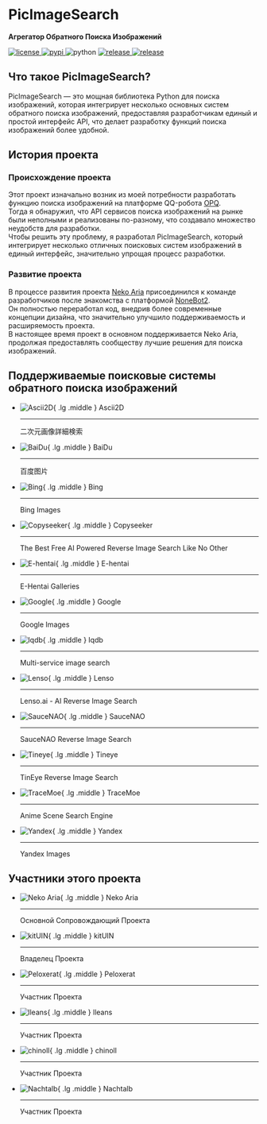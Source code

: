 # PicImageSearch

**Агрегатор Обратного Поиска Изображений**

<a href="https://raw.githubusercontent.com/kitUIN/PicImageSearch/master/LICENSE">
<img
    src="https://img.shields.io/github/license/kitUIN/PicImageSearch"
    alt="license"
/>
</a>
<a href="https://pypi.python.org/pypi/PicImageSearch">
<img src="https://img.shields.io/pypi/v/PicImageSearch" alt="pypi"/>
</a>
<img src="https://img.shields.io/badge/python-3.9+-blue" alt="python"/>
<a href="https://github.com/kitUIN/PicImageSearch/releases">
<img
    src="https://img.shields.io/github/v/release/kitUIN/PicImageSearch"
    alt="release"
/>
</a>
<a href="https://github.com/kitUIN/PicImageSearch/issues">
<img
    src="https://img.shields.io/github/issues/kitUIN/PicImageSearch"
    alt="release"
/>
</a>

## Что такое PicImageSearch?

PicImageSearch — это мощная библиотека Python для поиска изображений, которая интегрирует несколько основных систем обратного поиска изображений, предоставляя разработчикам единый и простой интерфейс API, что делает разработку функций поиска изображений более удобной.

## История проекта

### Происхождение проекта

Этот проект изначально возник из моей потребности разработать функцию поиска изображений на платформе QQ-робота [OPQ](https://github.com/opq-osc/OPQ).  
Тогда я обнаружил, что API сервисов поиска изображений на рынке были неполными и реализованы по-разному, что создавало множество неудобств для разработки.  
Чтобы решить эту проблему, я разработал PicImageSearch, который интегрирует несколько отличных поисковых систем изображений в единый интерфейс, значительно упрощая процесс разработки.

### Развитие проекта

В процессе развития проекта [Neko Aria](https://github.com/NekoAria) присоединился к команде разработчиков после знакомства с платформой [NoneBot2](https://github.com/nonebot/nonebot2).  
Он полностью переработал код, внедрив более современные концепции дизайна, что значительно улучшило поддерживаемость и расширяемость проекта.  
В настоящее время проект в основном поддерживается Neko Aria, продолжая предоставлять сообществу лучшие решения для поиска изображений.

## Поддерживаемые поисковые системы обратного поиска изображений

<div class="grid cards" markdown>

- ![Ascii2D](images/ascii2d.png){ .lg .middle } Ascii2D

    ---

    二次元画像詳細検索

- ![BaiDu](images/baidu.png){ .lg .middle } BaiDu

    ---

    百度图片

- ![Bing](images/bing.png){ .lg .middle } Bing

    ---

    Bing Images

- ![Copyseeker](images/copyseeker.png){ .lg .middle } Copyseeker

    ---

    The Best Free AI Powered Reverse Image Search Like No Other

- ![E-hentai](images/e-hentai.png){ .lg .middle } E-hentai

    ---

    E-Hentai Galleries

- ![Google](images/google.png){ .lg .middle } Google

    ---

    Google Images

- ![Iqdb](images/iqdb.png){ .lg .middle } Iqdb

    ---

    Multi-service image search

- ![Lenso](images/lenso.png){ .lg .middle } Lenso

    ---

  Lenso.ai - AI Reverse Image Search

- ![SauceNAO](images/saucenao.png){ .lg .middle } SauceNAO

    ---

    SauceNAO Reverse Image Search

- ![Tineye](images/tineye.png){ .lg .middle } Tineye

    ---

    TinEye Reverse Image Search

- ![TraceMoe](images/tracemoe.png){ .lg .middle } TraceMoe

    ---

    Anime Scene Search Engine

- ![Yandex](images/yandex.png){ .lg .middle } Yandex

    ---

    Yandex Images

</div>

## Участники этого проекта

<div class="grid cards" markdown>

- ![Neko Aria](https://github.com/NekoAria.png){ .lg .middle } Neko Aria

    ---

    Основной Сопровождающий Проекта

- ![kitUIN](https://github.com/kitUIN.png){ .lg .middle } kitUIN

    ---

    Владелец Проекта

- ![Peloxerat](https://github.com/Peloxerat.png){ .lg .middle } Peloxerat

    ---

    Участник Проекта

- ![lleans](https://github.com/lleans.png){ .lg .middle } lleans

    ---

    Участник Проекта

- ![chinoll](https://github.com/chinoll.png){ .lg .middle } chinoll

    ---

    Участник Проекта

- ![Nachtalb](https://github.com/Nachtalb.png){ .lg .middle } Nachtalb

    ---

    Участник Проекта

</div>
